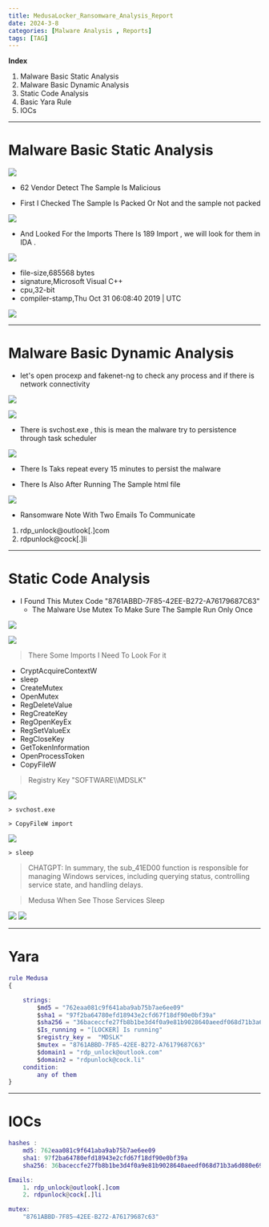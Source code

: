 ```yaml
---
title: MedusaLocker_Ransomware_Analysis_Report 
date: 2024-3-8
categories: [Malware Analysis , Reports]
tags: [TAG]   
---
```


**Index**

1. Malware Basic Static Analysis
2. Malware Basic Dynamic Analysis
3. Static Code Analysis
4. Basic Yara Rule
5. IOCs

----
# Malware Basic Static Analysis

![](https://firebasestorage.googleapis.com/v0/b/avatars-2aed4.appspot.com/o/Screenshot_1.png?alt=media&token=c64aced5-1628-4b07-aae8-c1542cbeddc4)

- 62 Vendor Detect The Sample Is Malicious 

- First I Checked The Sample Is Packed Or Not and the sample not packed 

![](https://firebasestorage.googleapis.com/v0/b/avatars-2aed4.appspot.com/o/Screenshot_18.png?alt=media&token=cd09041e-29cf-4bc5-bae3-eea8e3f41382)

- And Looked For the Imports There Is 189 Import , we will look for them in IDA .

![](https://firebasestorage.googleapis.com/v0/b/avatars-2aed4.appspot.com/o/Screenshot_20.png?alt=media&token=ff3a54b7-83ca-4091-a10f-d5e83aefaa93)

- file-size,685568 bytes
- signature,Microsoft Visual C++
- cpu,32-bit
- compiler-stamp,Thu Oct 31 06:08:40 2019 | UTC
  
![](https://firebasestorage.googleapis.com/v0/b/avatars-2aed4.appspot.com/o/Screenshot_21.png?alt=media&token=85c7824b-c2a2-45c7-bc1b-3373ede6b9e9)

----
# Malware Basic Dynamic Analysis

- let's open procexp and fakenet-ng to check any process and if there is network connectivity

![](https://firebasestorage.googleapis.com/v0/b/avatars-2aed4.appspot.com/o/Screenshot_22.png?alt=media&token=f21c4c5f-638d-4087-ba9d-dbb6e0746699)

![](https://firebasestorage.googleapis.com/v0/b/avatars-2aed4.appspot.com/o/Screenshot_11.png?alt=media&token=2c353b70-892c-4b0f-80d3-df9ecd42f882)

- There is svchost.exe , this is mean the malware try to persistence through task scheduler

![](https://firebasestorage.googleapis.com/v0/b/avatars-2aed4.appspot.com/o/Screenshot_24.png?alt=media&token=3ea1505e-0b98-4fa2-bacc-a8dcb6883934)

- There Is Taks repeat every 15 minutes to persist the malware 

- There Is Also After Running The Sample html file
  
![](https://firebasestorage.googleapis.com/v0/b/avatars-2aed4.appspot.com/o/Screenshot_12.png?alt=media&token=7264289c-3f15-49e3-b5f3-28bf17260d9b)

- Ransomware Note With Two Emails To Communicate 

1. rdp_unlock@outlook[.]com
2. rdpunlock@cock[.]li

---

# Static Code Analysis
- I Found This Mutex Code "8761ABBD-7F85-42EE-B272-A76179687C63"
  - The Malware Use Mutex To Make Sure The Sample Run Only Once 
  
![](https://firebasestorage.googleapis.com/v0/b/avatars-2aed4.appspot.com/o/Screenshot_26.png?alt=media&token=a531e8e0-c74d-4284-bccd-f5d3acec06f5
)

![](https://firebasestorage.googleapis.com/v0/b/avatars-2aed4.appspot.com/o/Screenshot_27.png?alt=media&token=9df76ac2-6524-414d-99cd-8a17621fa01a)

> There Some Imports I Need To Look For it 
- CryptAcquireContextW 
- sleep
- CreateMutex
- OpenMutex
- RegDeleteValue
- RegCreateKey
- RegOpenKeyEx
- RegSetValueEx
- RegCloseKey
- GetTokenInformation
- OpenProcessToken
- CopyFileW
  
> Registry Key
> "SOFTWARE\\\MDSLK" 

![](https://firebasestorage.googleapis.com/v0/b/avatars-2aed4.appspot.com/o/Screenshot_8.png?alt=media&token=0fdf25f2-b4f3-4653-b76b-12d9d87f6af5)

    > svchost.exe 

    > CopyFileW import 

![](https://firebasestorage.googleapis.com/v0/b/avatars-2aed4.appspot.com/o/Screenshot_28.png?alt=media&token=b4dfee4d-c776-4d80-9fe0-9f73fd09f477)

    > sleep 
> CHATGPT: In summary, the sub_41ED00 function is responsible for managing Windows services, including querying status, controlling service state, and handling delays.

> Medusa When See Those Services Sleep
 
![](https://firebasestorage.googleapis.com/v0/b/avatars-2aed4.appspot.com/o/Screenshot_29.png?alt=media&token=cb6aa68c-eae9-429f-9865-05cfeae4a1c9)
![](https://firebasestorage.googleapis.com/v0/b/avatars-2aed4.appspot.com/o/Screenshot_30.png?alt=media&token=c04f5bd4-3bb3-4c35-878c-cff16e4043f6)

---

# Yara 
```m
rule Medusa
{

    strings: 
        $md5 = "762eaa081c9f641aba9ab75b7ae6ee09"
        $sha1 = "97f2ba64780efd18943e2cfd67f18df90e0bf39a"
        $sha256 = "36baceccfe27fb8b1be3d4f0a9e81b9028640aeedf068d71b3a6d080e698a793"
        $Is_running = "[LOCKER] Is running"
        $registry_key =  "MDSLK"
        $mutex = "8761ABBD-7F85-42EE-B272-A76179687C63"
        $domain1 = "rdp_unlock@outlook.com"
        $domain2 = "rdpunlock@cock.li"
    condition:
        any of them
}
```
----
# IOCs 

```m
hashes :
    md5: 762eaa081c9f641aba9ab75b7ae6ee09
    sha1: 97f2ba64780efd18943e2cfd67f18df90e0bf39a
    sha256: 36baceccfe27fb8b1be3d4f0a9e81b9028640aeedf068d71b3a6d080e698a793

Emails: 
    1. rdp_unlock@outlook[.]com
    2. rdpunlock@cock[.]li

mutex: 
    "8761ABBD-7F85–42EE-B272-A76179687c63"
```



































































































































































































































  













































































































































